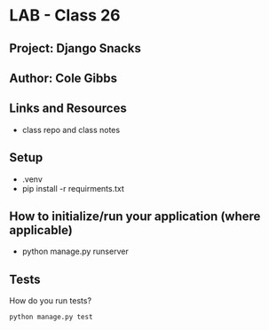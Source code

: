 # LAB - Class 26

## Project: Django Snacks

## Author: Cole Gibbs

## Links and Resources

- class repo and class notes

## Setup

- .venv
- pip install -r requirments.txt

## How to initialize/run your application (where applicable)

- python manage.py runserver

## Tests

How do you run tests?

`python manage.py test`
